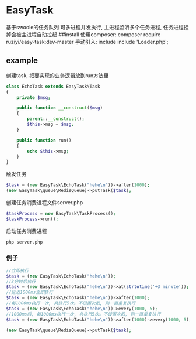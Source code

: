 # EasyTask
基于swoole的任务队列
可多进程并发执行, 主进程监听多个任务进程, 任务进程挂掉会被主进程自动拉起
##install
使用composer: composer require ruziyi/easy-task:dev-master
手动引入: include include 'Loader.php';
## example
创建task, 把要实现的业务逻辑放到run方法里
```php
class EchoTask extends EasyTask\Task
{
    private $msg;

    public function __construct($msg)
    {
        parent::__construct();
        $this->msg = $msg;
    }

    public function run()
    {
        echo $this->msg;
    }
}
```
触发任务
```php
$task = (new EasyTask\EchoTask("hehe\n"))->after(1000);
(new EasyTask\queue\RedisQueue)->putTask($task);
```
创建任务消费进程文件server.php
```php
$taskProcess = new EasyTask\TaskProcess();
$taskProcess->run();
```

启动任务消费进程
```php
php server.php
```
### 例子
```php
//立即执行
$task = (new EasyTask\EchoTask("hehe\n"));
//3分钟后执行
$task = (new EasyTask\EchoTask("hehe\n"))->at(strtotime('+3 minute'));
//延迟1000ms立即执行
$task = (new EasyTask\EchoTask("hehe\n"))->after(1000);
//每1000ms执行一次, 共执行5次。不设置次数, 则一直重复执行
$task = (new EasyTask\EchoTask("hehe\n"))->every(1000, 5);
//1000ms后, 每1000ms执行一次, 共执行5次。不设置次数, 则一直重复执行
$task = (new EasyTask\EchoTask("hehe\n"))->after(1000)->every(1000, 5);

(new EasyTask\queue\RedisQueue)->putTask($task);
```